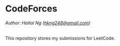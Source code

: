 # CodeForces
###### Author: Haitai Ng (hkng248@gmail.com)
This repository stores my submissions for LeetCode. 

